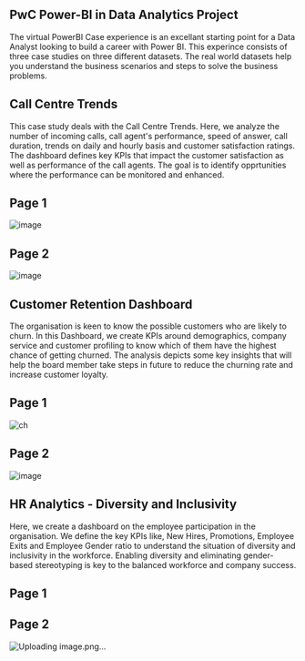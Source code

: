 ## PwC Power-BI in Data Analytics Project
The virtual PowerBI Case experience is an excellant starting point for a Data Analyst looking to build a career with Power BI.
This experince consists of three case studies on three different datasets. 
The real world datasets help you understand the business scenarios and steps to solve the business problems.

## Call Centre Trends
This case study deals with the Call Centre Trends. Here, we analyze the number of incoming calls,
call agent's performance, speed of answer, call duration, trends on daily and hourly basis and customer satisfaction ratings. 
The dashboard defines key KPIs that impact the customer satisfaction as well as performance of the call agents. 
The goal is to identify opprtunities where the performance can be monitored and enhanced.
## Page 1
![image](https://github.com/user-attachments/assets/641aa570-95c3-4f85-8b28-89ccddfb342b)

## Page 2
![image](https://github.com/user-attachments/assets/000cde09-6636-4fc7-b1d0-86e5a5dab848)

## Customer Retention Dashboard
The organisation is keen to know the possible customers who are likely to churn. 
In this Dashboard, we create KPIs around demographics, company service and customer profiling to know which of them have the highest
chance of getting churned. The analysis depicts some key insights that will help the board member take steps in future to reduce the churning rate and increase customer loyalty.
## Page 1
![ch](https://github.com/user-attachments/assets/e6d515b1-7487-4cf4-b622-26b0b068ac78)

## Page 2
![image](https://github.com/user-attachments/assets/66917148-c69f-4b3c-911d-450f9fbf75b0)


## HR Analytics - Diversity and Inclusivity
Here, we create a dashboard on the employee participation in the organisation. We define the key KPIs like, New Hires, Promotions,
Employee Exits and Employee Gender ratio to understand the situation of diversity and inclusivity in the workforce. Enabling diversity 
and eliminating gender-based stereotyping is key to the balanced workforce and company success.
## Page 1
## Page 2
![Uploading image.png…]()


